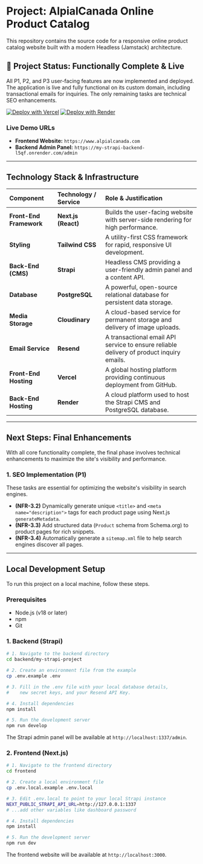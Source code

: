 # Project: AlpialCanada Online Product Catalog

This repository contains the source code for a responsive online product catalog website built with a modern Headless (Jamstack) architecture.

## 🚀 Project Status: Functionally Complete & Live

All P1, P2, and P3 user-facing features are now implemented and deployed. The application is live and fully functional on its custom domain, including transactional emails for inquiries. The only remaining tasks are technical SEO enhancements.

[![Deploy with Vercel](https://vercel.com/button)](https://vercel.com)
[![Deploy with Render](https://render.com/images/deploy-to-render-button.svg)](https://render.com)

### Live Demo URLs

- **Frontend Website:** `https://www.alpialcanada.com`
- **Backend Admin Panel:** `https://my-strapi-backend-l5qf.onrender.com/admin`

---

## Technology Stack & Infrastructure

| Component               | Technology / Service | Role & Justification                                                                     |
| :---------------------- | :------------------- | :--------------------------------------------------------------------------------------- |
| **Front-End Framework** | **Next.js (React)**  | Builds the user-facing website with server-side rendering for high performance.          |
| **Styling**             | **Tailwind CSS**     | A utility-first CSS framework for rapid, responsive UI development.                      |
| **Back-End (CMS)**      | **Strapi**           | Headless CMS providing a user-friendly admin panel and a content API.                    |
| **Database**            | **PostgreSQL**       | A powerful, open-source relational database for persistent data storage.                 |
| **Media Storage**       | **Cloudinary**       | A cloud-based service for permanent storage and delivery of image uploads.               |
| **Email Service**       | **Resend**           | A transactional email API service to ensure reliable delivery of product inquiry emails. |
| **Front-End Hosting**   | **Vercel**           | A global hosting platform providing continuous deployment from GitHub.                   |
| **Back-End Hosting**    | **Render**           | A cloud platform used to host the Strapi CMS and PostgreSQL database.                    |

---

## Next Steps: Final Enhancements

With all core functionality complete, the final phase involves technical enhancements to maximize the site's visibility and performance.

### 1. SEO Implementation (P1)

These tasks are essential for optimizing the website's visibility in search engines.

- **(NFR-3.2)** Dynamically generate unique `<title>` and `<meta name="description">` tags for each product page using Next.js `generateMetadata`.
- **(NFR-3.3)** Add structured data (`Product` schema from Schema.org) to product pages for rich snippets.
- **(NFR-3.4)** Automatically generate a `sitemap.xml` file to help search engines discover all pages.

---

## Local Development Setup

To run this project on a local machine, follow these steps.

### Prerequisites

- Node.js (v18 or later)
- npm
- Git

### 1. Backend (Strapi)

```bash
# 1. Navigate to the backend directory
cd backend/my-strapi-project

# 2. Create an environment file from the example
cp .env.example .env

# 3. Fill in the .env file with your local database details,
#    new secret keys, and your Resend API Key.

# 4. Install dependencies
npm install

# 5. Run the development server
npm run develop
```

The Strapi admin panel will be available at `http://localhost:1337/admin`.

### 2. Frontend (Next.js)

```bash
# 1. Navigate to the frontend directory
cd frontend

# 2. Create a local environment file
cp .env.local.example .env.local

# 3. Edit .env.local to point to your local Strapi instance
NEXT_PUBLIC_STRAPI_API_URL=http://127.0.0.1:1337
# ...add other variables like dashboard password

# 4. Install dependencies
npm install

# 5. Run the development server
npm run dev
```

The frontend website will be available at `http://localhost:3000`.
